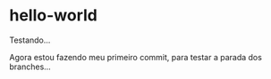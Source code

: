 # hello-world
Testando...

Agora estou fazendo meu primeiro commit, para testar a parada dos branches...
